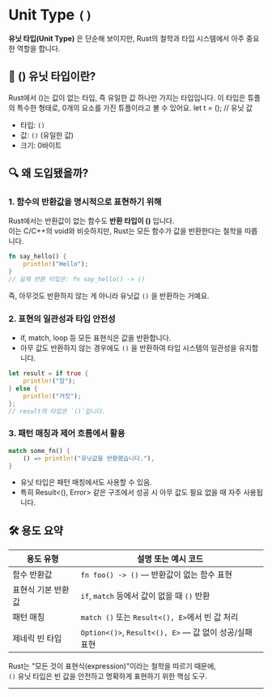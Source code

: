 # Unit Type `()`
 **유닛 타입(Unit Type)** 은 단순해 보이지만, Rust의 철학과 타입 시스템에서 아주 중요한 역할을 합니다. 
 
## 🧠 () 유닛 타입이란?
Rust에서 ()는 값이 없는 타입, 즉 유일한 값 하나만 가지는 타입입니다.
이 타입은 튜플의 특수한 형태로, 0개의 요소를 가진 튜플이라고 볼 수 있어요.
let t = (); // 유닛 값

- 타입: `()`
- 값: `()` (유일한 값)
- 크기: 0바이트

## 🔍 왜 도입됐을까?
### 1. 함수의 반환값을 명시적으로 표현하기 위해
Rust에서는 반환값이 없는 함수도 **반환 타입이 ()** 입니다.  
이는 C/C++의 void와 비슷하지만, Rust는 모든 함수가 값을 반환한다는 철학을 따릅니다.
```rust
fn say_hello() {
    println!("Hello");
}
// 실제 반환 타입은: fn say_hello() -> ()
```

즉, 아무것도 반환하지 않는 게 아니라 유닛값 `()` 을 반환하는 거예요.


### 2. 표현의 일관성과 타입 안전성
- if, match, loop 등 모든 표현식은 값을 반환합니다.
- 아무 값도 반환하지 않는 경우에도 `()` 을 반환하여 타입 시스템의 일관성을 유지합니다.
```rust
let result = if true {
    println!("참");
} else {
    println!("거짓");
};
// result의 타입은 `()`입니다.
```


### 3. 패턴 매칭과 제어 흐름에서 활용
```rust
match some_fn() {
    () => println!("유닛값을 반환했습니다."),
}
```

- 유닛 타입은 패턴 매칭에서도 사용할 수 있음.
- 특히 Result<(), Error> 같은 구조에서 성공 시 아무 값도 필요 없을 때 자주 사용됩니다.

## 🛠️ 용도 요약
| 용도 유형             | 설명 또는 예시 코드                         |
|----------------------|---------------------------------------------|
| 함수 반환값           | `fn foo() -> ()` — 반환값이 없는 함수 표현     |
| 표현식 기본 반환값     | `if`, `match` 등에서 값이 없을 때 `()` 반환   |
| 패턴 매칭             | `match ()` 또는 `Result<(), E>`에서 빈 값 처리 |
| 제네릭 빈 타입         | `Option<()>`, `Result<(), E>` — 값 없이 성공/실패 표현 |

Rust는 "모든 것이 표현식(expression)"이라는 철학을 따르기 때문에,   
`()` 유닛 타입은 빈 값을 안전하고 명확하게 표현하기 위한 핵심 도구.

---

